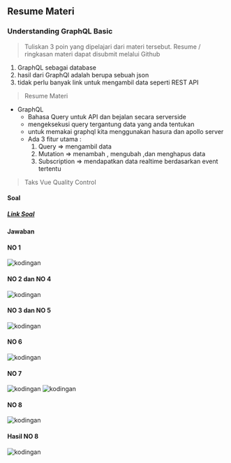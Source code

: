 ## Resume Materi 
### Understanding GraphQL Basic

> Tuliskan 3 poin yang dipelajari dari materi tersebut. Resume / ringkasan materi dapat disubmit melalui Github
1.  GraphQL sebagai database
2.  hasil dari GraphQl adalah berupa sebuah json
3.  tidak perlu banyak link untuk mengambil data seperti REST API

> Resume Materi
-   GraphQL
    -   Bahasa Query untuk API dan bejalan secara serverside 
    -   mengeksekusi query tergantung data yang anda tentukan
    -   untuk memakai graphql kita menggunakan hasura dan apollo server
    -   Ada 3 fitur utama :
        1.  Query => mengambil data
        2.  Mutation => menambah , mengubah ,dan menghapus data
        3.  Subscription  => mendapatkan data realtime berdasarkan event tertentu


> Taks Vue Quality Control
#### Soal
##### [Link Soal](https://docs.google.com/document/d/1JFNrbzTj03DPHLANU_SXRf6eg5ENRC8g9V37WRlW9Tw/edit)

#### Jawaban
#### NO 1
![kodingan](./Screenshots/hasura.png)

#### NO 2 dan NO 4
![kodingan](./Screenshots/tb_anggota.png)

#### NO 3 dan NO 5
![kodingan](./Screenshots/tb_anggota.png)

#### NO 6
![kodingan](./Screenshots/no6.png)

#### NO 7
![kodingan](./Screenshots/no7_1.png)
![kodingan](./Screenshots/no7_2.png)

#### NO 8
![kodingan](./Screenshots/no8.png)

#### Hasil NO 8
![kodingan](./Screenshots/result-tb_keterangan.png)